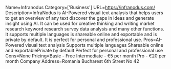 Name=Infranodus
Category=['Business']
URL=https://infranodus.com/
Description=InfraNodus is AI-Powered visual text analysis that helps users to get an overview of any text discover the gaps in ideas and generate insight using AI. It can be used for creative thinking and writing market research keyword research survey data analysis and many other functions. It supports multiple languages is shareable online and exportable and is private by default. It is perfect for personal and professional use.
Pros=AI-Powered visual text analysis Supports multiple languages Shareable online and exportablePrivate by default Perfect for personal and professional use
Cons=None
Pricing=Basic - Free Intermediate - €5 per month Pro - €20 per month
Company Address=Romania Bucharest 6th Street No 42
